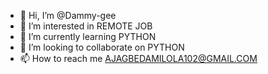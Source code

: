 - 👋 Hi, I’m @Dammy-gee
- 👀 I’m interested in REMOTE JOB
- 🌱 I’m currently learning PYTHON
- 💞️ I’m looking to collaborate on PYTHON
- 📫 How to reach me AJAGBEDAMILOLA102@GMAIL.COM

<!---
Dammy-gee/Dammy-gee is a ✨ special ✨ repository because its `README.md` (this file) appears on your GitHub profile.
You can click the Preview link to take a look at your changes.
--->
